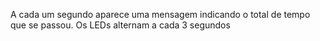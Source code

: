 A cada um segundo aparece uma mensagem indicando o total de tempo que se passou.
Os LEDs alternam a cada 3 segundos